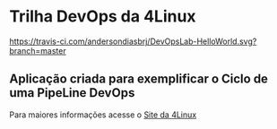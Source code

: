 # Trilha DevOps da 4Linux

<!-- Altere a Flag abaixo com sua URL do Travis -->
https://travis-ci.com/andersondiasbrj/DevOpsLab-HelloWorld.svg?branch=master

## Aplicação criada para exemplificar o Ciclo de uma PipeLine DevOps


Para maiores informações acesse o [Site da 4Linux](https://www.4linux.com.br/cursos/devops)
